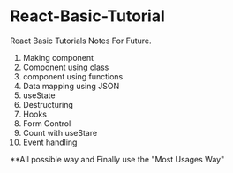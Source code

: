# React-Basic-Tutorial
React Basic Tutorials Notes For Future.

1. Making component
2. Component using class
3. component using functions
4. Data mapping using JSON
5. useState
6. Destructuring
7. Hooks
8. Form Control
9. Count with useStare
10. Event handling

**All possible way and Finally use the "Most Usages Way"

